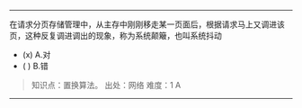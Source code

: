 ---
在请求分页存储管理中，从主存中刚刚移走某一页面后，根据请求马上又调进该页，这种反复调进调出的现象，称为系统颠簸，也叫系统抖动
- (x) A.对 
- ( ) B.错

> 知识点：置换算法。
> 出处：网络
> 难度：1
> A

---